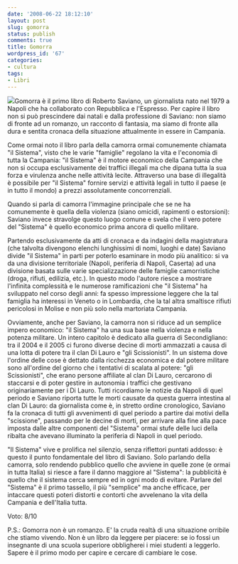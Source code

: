 ```yaml
---
date: '2008-06-22 18:12:10'
layout: post
slug: gomorra
status: publish
comments: true
title: Gomorra
wordpress_id: '67'
categories:
- cultura
tags:
- Libri
---
```


[![](/images/2008/06/gomorra-150x150.jpg)](/images/2008/06/gomorra.jpg)Gomorra è il primo libro di Roberto Saviano, un giornalista nato nel 1979 a Napoli che ha collaborato con Repubblica e l'Espresso.
Per capire il libro non si può prescindere dai natali e dalla professione di Saviano: non siamo di fronte ad un romanzo, un racconto di fantasia, ma siamo di fronte alla dura e sentita cronaca della situazione attualmente in essere in Campania.

Come ormai noto il libro parla della camorra ormai comunemente chiamata "il Sistema", visto che le varie "famiglie" regolano la vita e l'economia di tutta la Campania: "il Sistema" è il motore economico della Campania che non si occupa esclusivamente dei traffici illegali ma che dipana tutta la sua forza e virulenza anche nelle attività lecite. Attraverso una base di illegalità è possibile per "il Sistema" fornire servizi e attività legali in tutto il paese (e in tutto il mondo) a prezzi assolutamente concorrenziali.

Quando si parla di camorra l'immagine principale che se ne ha comunemente è quella della violenza (siano omicidi, rapimenti o estorsioni): Saviano invece stravolge questo luogo comune e svela che il vero potere del "Sistema" è quello economico prima ancora di quello militare.

Partendo esclusivamente da atti di cronaca e da indagini della magistratura (che talvolta divengono elenchi lunghissimi di nomi, luoghi e date) Saviano divide "il Sistema" in parti per poterlo esaminare in modo più analitico: si va da una divisione territoriale (Napoli, periferia di Napoli, Caserta) ad una divisione basata sulle varie specializzazione delle famiglie camorristiche (droga, rifiuti, edilizia, etc.). In questo modo l'autore riesce a mostrare l'infinita complessità e le numerose ramificazioni che "il Sistema" ha sviluppato nel corso degli anni: fa spesso impressione leggere che la tal famiglia ha interessi in Veneto o in Lombardia, che la tal altra smaltisce rifiuti pericolosi in Molise e non più solo nella martoriata Campania.

Ovviamente, anche per Saviano, la camorra non si riduce ad un semplice impero economico: "il Sistema" ha una sua base nella violenza e nella potenza militare. Un intero capitolo è dedicato alla guerra di Secondigliano: tra il 2004 e il 2005 ci furono diverse decine di morti ammazzati a causa di una lotta di potere tra il clan Di Lauro e "gli Scissionisti". In un sistema dove l'ordine delle cose è dettato dalla ricchezza economica e dal potere militare sono all'ordine del giorno che i tentativi di scalata al potere: "gli Scissionisti", che erano persone affiliate al clan Di Lauro, cercarono di staccarsi e di poter gestire in autonomia i traffici che gestivano originariamente per i Di Lauro. Tutti ricordiamo le notizie da Napoli di quel periodo e Saviano riporta tutte le morti causate da questa guerra intestina al clan Di Lauro: da giornalista come è, in stretto ordine cronologico, Saviano fa la cronaca di tutti gli avvenimenti di quel periodo a partire dai motivi della "scissione", passando per le decine di morti, per arrivare alla fine alla pace imposta dalle altre componenti del "Sistema" ormai stufe delle luci della ribalta che avevano illuminato la periferia di Napoli in quel periodo.

"Il Sistema" vive e prolifica nel silenzio, senza riflettori puntati addosso: è questo il punto fondamentale del libro di Saviano. Solo parlando della camorra, solo rendendo pubblico quello che avviene in quelle zone (e ormai in tutta Italia) si riesce a fare il danno maggiore al "Sistema": la pubblicità è quello che il sistema cerca sempre ed in ogni modo di evitare. Parlare del "Sistema" è il primo tassello, il più "semplice" ma anche efficace, per intaccare questi poteri distorti e contorti che avvelenano la vita della Campania e dell'Italia tutta.

Voto: 8/10

P.S.: Gomorra non è un romanzo. E' la cruda realtà di una situazione orribile che stiamo vivendo. Non è un libro da leggere per piacere: se io fossi un insegnante di una scuola superiore obbligherei i miei studenti a leggerlo. Sapere è il primo modo per capire e cercare di cambiare le cose.
